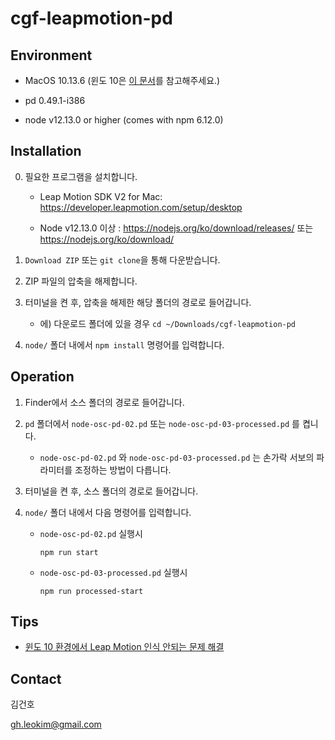 # cgf-leapmotion-pd

## Environment

- MacOS 10.13.6 (윈도 10은 [이 문서](./docs/troubleshooting-for-win10.md)를 참고해주세요.)

- pd 0.49.1-i386

- node v12.13.0 or higher (comes with npm 6.12.0)


## Installation

0. 필요한 프로그램을 설치합니다.

    - Leap Motion SDK V2 for Mac: https://developer.leapmotion.com/setup/desktop

    - Node v12.13.0 이상 : https://nodejs.org/ko/download/releases/ 또는 https://nodejs.org/ko/download/

1. `Download ZIP` 또는 `git clone`을 통해 다운받습니다.

2. ZIP 파일의 압축을 해제합니다.

3. 터미널을 켠 후, 압축을 해제한 해당 폴더의 경로로 들어갑니다.

    - 에) 다운로드 폴더에 있을 경우 `cd ~/Downloads/cgf-leapmotion-pd`

4. `node/` 폴더 내에서 `npm install` 명령어를 입력합니다.


## Operation

1. Finder에서 소스 폴더의 경로로 들어갑니다.

2. `pd` 폴더에서 `node-osc-pd-02.pd` 또는 `node-osc-pd-03-processed.pd` 를 켭니다.

    - `node-osc-pd-02.pd` 와 `node-osc-pd-03-processed.pd` 는 손가락 서보의 파라미터를 조정하는 방법이 다릅니다.

3. 터미널을 켠 후, 소스 폴더의 경로로 들어갑니다.

4. `node/` 폴더 내에서 다음 명령어를 입력합니다.

    - `node-osc-pd-02.pd` 실행시
        
        `npm run start`

    - `node-osc-pd-03-processed.pd` 실행시

        `npm run processed-start`

## Tips

- [윈도 10 환경에서 Leap Motion 인식 안되는 문제 해결](./docs/troubleshooting-for-win10.md)


## Contact

김건호

gh.leokim@gmail.com
